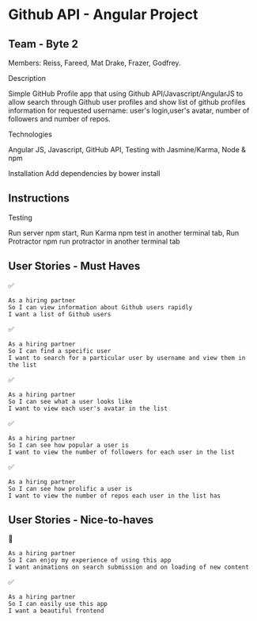 Github API - Angular Project
===================

Team - Byte 2
-------

Members: Reiss, Fareed, Mat Drake, Frazer, Godfrey.


Description

Simple GitHub Profile app that using Github API/Javascript/AngularJS to allow search through Github user profiles and show list of github profiles information for requested username: user's login,user's avatar, number of followers and number of repos.




Technologies

Angular JS,
Javascript,
GitHub API,
Testing with Jasmine/Karma,
Node & npm


Installation
Add dependencies by bower install

Instructions
-------

Testing

Run server npm start,
Run Karma npm test in another terminal tab,
Run Protractor npm run protractor in another terminal tab

User Stories - Must Haves
-------

:white_check_mark:
```
As a hiring partner
So I can view information about Github users rapidly
I want a list of Github users
```

:white_check_mark:
```
As a hiring partner
So I can find a specific user
I want to search for a particular user by username and view them in the list
```
:white_check_mark:
```
As a hiring partner
So I can see what a user looks like
I want to view each user's avatar in the list
```
:white_check_mark:
```
As a hiring partner
So I can see how popular a user is
I want to view the number of followers for each user in the list
```
:white_check_mark:
```
As a hiring partner
So I can see how prolific a user is
I want to view the number of repos each user in the list has
```

User Stories - Nice-to-haves
-------
:construction:
```
As a hiring partner
So I can enjoy my experience of using this app
I want animations on search submission and on loading of new content
```
:white_check_mark:
```
As a hiring partner
So I can easily use this app
I want a beautiful frontend
```
